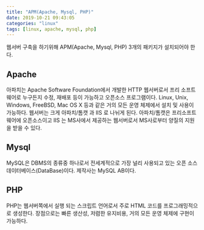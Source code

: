```yaml
---
title: "APM(Apache, Mysql, PHP)"
date: 2019-10-21 09:43:05
categories: "linux"
tags: [linux, apache, mysql, php]
---
```


웹서버 구축을 하기위해 APM(Apache, Mysql, PHP) 3개의 패키지가 설치되어야 한다. 

## Apache
아파치는 Apache Software Foundation에서 개발한 HTTP 웹서버로서 프리 소프트웨어로 누구든지 수정, 재배포 등이 가능하고 오픈소스 프로그램이다. Linux, Unix, Windows, FreeBSD, Mac OS X 등과 같은 거의 모든 운영 체제에서 설치 및 사용이 가능하다. 웹서버는 크게 아파치/톰캣 과 IIS 로 나뉘게 된다. 아파치/톰캣은 프리소프트웨어에 오픈소스이고 IIS 는 MS사에서 제공하는 웹서버로서 MS사로부터 양질의 지원을 받을 수 있다.

## Mysql
MySQL은 DBMS의 종류중 하나로서 전세계적으로 가장 널리 사용되고 있는 오픈 소스 데이터베이스(DataBase)이다. 제작사는 MySQL AB이다. 

## PHP
PHP는 웹서버쪽에서 실행 되는 스크립트 언어로서 주로 HTML 코드를 프로그래밍적으로 생성한다. 장점으로는 빠른 생산성, 저렴한 유지비용, 거의 모든 운영 체제에 구현이 가능하다.
